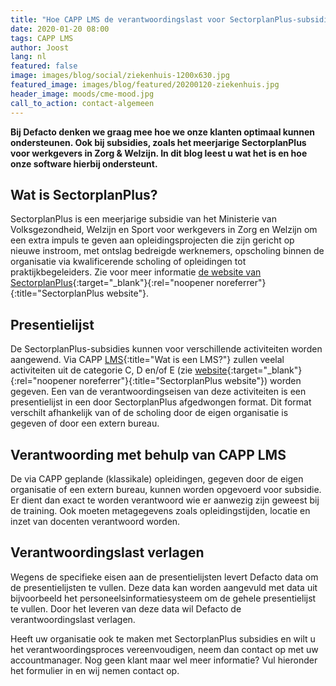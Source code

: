```yaml
---
title: "Hoe CAPP LMS de verantwoordingslast voor SectorplanPlus-subsidies verlicht"
date: 2020-01-20 08:00
tags: CAPP LMS
author: Joost
lang: nl
featured: false
image: images/blog/social/ziekenhuis-1200x630.jpg
featured_image: images/blog/featured/20200120-ziekenhuis.jpg
header_image: moods/cme-mood.jpg
call_to_action: contact-algemeen
---
```


__Bij Defacto denken we graag mee hoe we onze klanten optimaal kunnen ondersteunen. Ook bij subsidies, zoals het meerjarige SectorplanPlus voor werkgevers in Zorg & Welzijn. In dit blog leest u wat het is en hoe onze software hierbij ondersteunt.__

## Wat is SectorplanPlus?
SectorplanPlus is een meerjarige subsidie van het Ministerie van Volksgezondheid, Welzijn en Sport voor werkgevers in Zorg en Welzijn om een extra impuls te geven aan opleidingsprojecten die zijn gericht op nieuwe instroom, met ontslag bedreigde werknemers, opscholing binnen de organisatie via kwalificerende scholing of opleidingen tot praktijkbegeleiders. Zie voor meer informatie [de website van SectorplanPlus](https://www.sectorplanplus.nl/over-sectorplanplus){:target="_blank"}{:rel="noopener noreferrer"}{:title="SectorplanPlus website"}.

## Presentielijst
De SectorplanPlus-subsidies kunnen voor verschillende activiteiten worden aangewend. Via CAPP [LMS](/wat-is-een-lms/){:title="Wat is een LMS?"} zullen veelal activiteiten uit de categorie C, D en/of E (zie [website](https://www.sectorplanplus.nl/over-sectorplanplus){:target="_blank"}{:rel="noopener noreferrer"}{:title="SectorplanPlus website"}) worden gegeven. Een van de verantwoordingseisen van deze activiteiten is een presentielijst in een door SectorplanPlus afgedwongen format. Dit format verschilt afhankelijk van of de scholing door de eigen organisatie is gegeven of door een extern bureau.

## Verantwoording met behulp van CAPP LMS
De via CAPP geplande (klassikale) opleidingen, gegeven door de eigen organisatie of een extern bureau, kunnen worden opgevoerd voor subsidie. Er dient dan exact te worden verantwoord wie er aanwezig zijn geweest bij de training. Ook moeten metagegevens zoals opleidingstijden, locatie en inzet van docenten verantwoord worden.

## Verantwoordingslast verlagen
Wegens de specifieke eisen aan de presentielijsten levert Defacto data om de presentielijsten te vullen. Deze data kan worden aangevuld met data uit bijvoorbeeld het personeelsinformatiesysteem om de gehele presentielijst te vullen. Door het leveren van deze data wil Defacto de verantwoordingslast verlagen.

Heeft uw organisatie ook te maken met SectorplanPlus subsidies en wilt u het verantwoordingsproces vereenvoudigen, neem dan contact op met uw accountmanager. Nog geen klant maar wel meer informatie? Vul hieronder het formulier in en wij nemen contact op.
